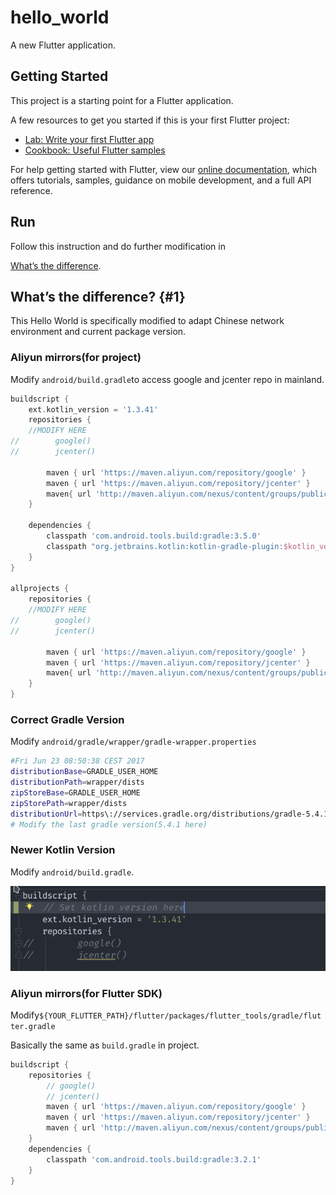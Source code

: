 # hello_world

A new Flutter application.

## Getting Started

This project is a starting point for a Flutter application.

A few resources to get you started if this is your first Flutter project:

- [Lab: Write your first Flutter app](https://flutter.dev/docs/get-started/codelab)
- [Cookbook: Useful Flutter samples](https://flutter.dev/docs/cookbook)

For help getting started with Flutter, view our
[online documentation](https://flutter.dev/docs), which offers tutorials,
samples, guidance on mobile development, and a full API reference.

## Run

Follow this instruction and do further modification in

[What’s the difference](#1).

## What’s the difference? {#1}

This Hello World is specifically modified to adapt Chinese network environment and current package version.

### Aliyun mirrors(for project)

Modify `android/build.gradle`to access google and jcenter repo in mainland.

```groovy
buildscript {
    ext.kotlin_version = '1.3.41'
    repositories {
    //MODIFY HERE
//        google()
//        jcenter()

        maven { url 'https://maven.aliyun.com/repository/google' }
        maven { url 'https://maven.aliyun.com/repository/jcenter' }
        maven{ url 'http://maven.aliyun.com/nexus/content/groups/public/'}
    }

    dependencies {
        classpath 'com.android.tools.build:gradle:3.5.0'
        classpath "org.jetbrains.kotlin:kotlin-gradle-plugin:$kotlin_version"
    }
}

allprojects {
    repositories {
    //MODIFY HERE
//        google()
//        jcenter()

        maven { url 'https://maven.aliyun.com/repository/google' }
        maven { url 'https://maven.aliyun.com/repository/jcenter' }
        maven{ url 'http://maven.aliyun.com/nexus/content/groups/public/'}
    }
}
```



### Correct Gradle Version

Modify `android/gradle/wrapper/gradle-wrapper.properties`

```bash
#Fri Jun 23 08:50:38 CEST 2017
distributionBase=GRADLE_USER_HOME
distributionPath=wrapper/dists
zipStoreBase=GRADLE_USER_HOME
zipStorePath=wrapper/dists
distributionUrl=https\://services.gradle.org/distributions/gradle-5.4.1-all.zip
# Modify the last gradle version(5.4.1 here)
```



### Newer Kotlin Version

Modify `android/build.gradle`.

![1568125367654](README.assets/1568125367654.png)

### Aliyun mirrors(for Flutter SDK)

Modify`${YOUR_FLUTTER_PATH}/flutter/packages/flutter_tools/gradle/flutter.gradle`

Basically the same as `build.gradle` in project.

```groovy
buildscript {
    repositories {
        // google()
        // jcenter()
        maven { url 'https://maven.aliyun.com/repository/google' }
        maven { url 'https://maven.aliyun.com/repository/jcenter' }
        maven { url 'http://maven.aliyun.com/nexus/content/groups/public' }
    }
    dependencies {
        classpath 'com.android.tools.build:gradle:3.2.1'
    }
}
```





